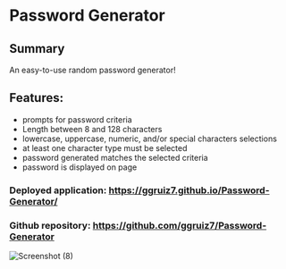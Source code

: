 # Password Generator

## Summary
An easy-to-use random password generator!

## Features:
- prompts for password criteria
- Length between 8 and 128 characters
- lowercase, uppercase, numeric, and/or special characters selections
- at least one character type must be selected
- password generated matches the selected criteria
- password is displayed on page

### Deployed application: https://ggruiz7.github.io/Password-Generator/
### Github repository: https://github.com/ggruiz7/Password-Generator

![Screenshot (8)](https://user-images.githubusercontent.com/80734798/138680839-a1a6b44e-2374-4493-b328-152130742d36.png)
